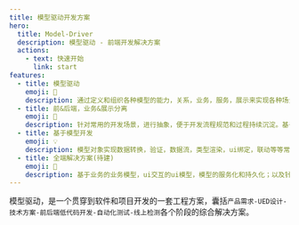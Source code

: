 ```yaml
---
title: 模型驱动开发方案
hero:
  title: Model-Driver
  description: 模型驱动 - 前端开发解决方案
  actions:
    - text: 快速开始
      link: start
features:
  - title: 模型驱动
    emoji: 💎
    description: 通过定义和组织各种模型的能力，关系，业务，服务，展示来实现各种场景；实现简单场景极简开发，在复杂场景和持续迭代更能发挥奇效；
  - title: 前&后端，业务&展示分离
    emoji: 🚀
    description: 针对常用的开发场景，进行抽象，便于开发流程规范和过程持续沉淀。基于prd编写业务模型，交互实现交互逻辑，视觉稿填充UI，数据对接服务，各部分实现完全独立开发，又基于模型聚合；真正实现各部分都具有稳定性，对应变化则只影响相关部分；
  - title: 基于模型开发
    emoji: 💡
    description: 模型对象实现数据转换，验证，数据流，类型渲染，ui绑定，联动等等常用的功能；同时提供crud完成的模块和定义干预能力；UI则提供常用的渲染能力，大部分场景只需要操作模型既可以控制，实现极简开发；
  - title: 全端解决方案(待建)
    emoji: 🌈
    description: 基于业务的业务模型，ui交互的ui模型，模型的服务化和持久化；以及针对各种场景的模型聚合，扩展等等，在保证开发服务的同时，更能提供一套完整的开发指导&解决方案。
---
```


模型驱动，是一个贯穿到软件和项目开发的一套工程方案，囊括```产品需求-UED设计-技术方案-前后端低代码开发-自动化测试-线上检测```各个阶段的综合解决方案。
